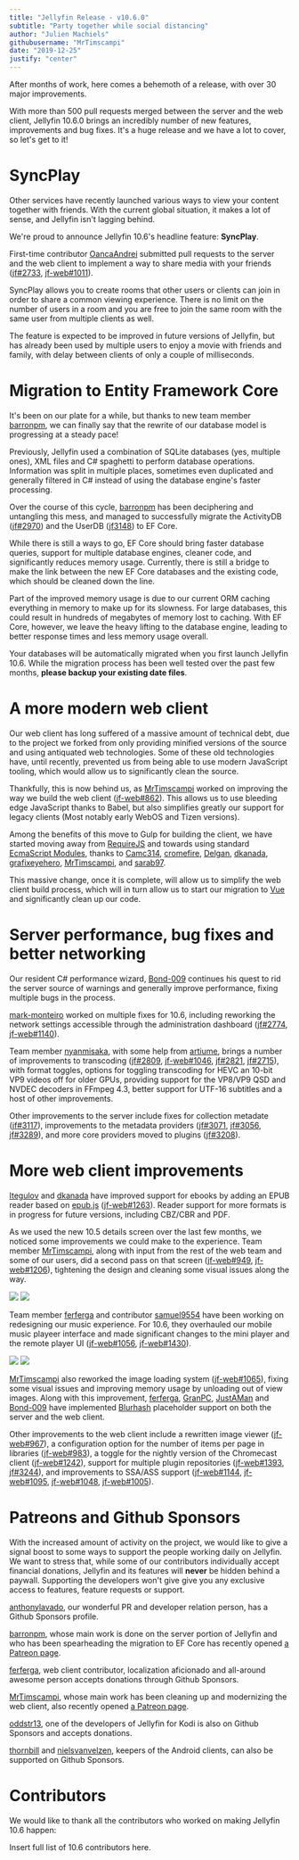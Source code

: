 ```yaml
---
title: "Jellyfin Release - v10.6.0"
subtitle: "Party together while social distancing"
author: "Julien Machiels"
githubusername: "MrTimscampi"
date: "2019-12-25"
justify: "center"
---
```


After months of work, here comes a behemoth of a release, with over 30 major improvements.

<!--more-->

With more than 500 pull requests merged between the server and the web client, Jellyfin 10.6.0 brings an incredibly number of new features, improvements and bug fixes. It's a huge release and we have a lot to cover, so let's get to it!

# SyncPlay

Other services have recently launched various ways to view your content together with friends. With the current global situation, it makes a lot of sense, and Jellyfin isn't lagging behind.

We're proud to announce Jellyfin 10.6's headline feature: **SyncPlay**.

First-time contributor [OancaAndrei](https://github.com/OancaAndrei) submitted pull requests to the server and the web client to implement a way to share media with your friends ([jf#2733](https://github.com/jellyfin/jellyfin/pull/2733), [jf-web#1011](https://github.com/jellyfin/jellyfin-web/pull/1011)).

SyncPlay allows you to create rooms that other users or clients can join in order to share a common viewing experience. There is no limit on the number of users in a room and you are free to join the same room with the same user from multiple clients as well.

The feature is expected to be improved in future versions of Jellyfin, but has already been used by multiple users to enjoy a movie with friends and family, with delay between clients of only a couple of milliseconds.

# Migration to Entity Framework Core

It's been on our plate for a while, but thanks to new team member [barronpm](https://github.com/barronpm), we can finally say that the rewrite of our database model is progressing at a steady pace!

Previously, Jellyfin used a combination of SQLite databases (yes, multiple ones), XML files and C# spaghetti to perform database operations. Information was split in multiple places, sometimes even duplicated and generally filtered in C# instead of using the database engine's faster processing.

Over the course of this cycle, [barronpm](https://github.com/barronpm) has been deciphering and untangling this mess, and managed to successfully migrate the ActivityDB ([jf#2970](https://github.com/jellyfin/jellyfin/pull/2970)) and the UserDB ([jf3148](https://github.com/jellyfin/jellyfin/pull/3148)) to EF Core.

While there is still a ways to go, EF Core should bring faster database queries, support for multiple database engines, cleaner code, and significantly reduces memory usage. Currently, there is still a bridge to make the link between the new EF Core databases and the existing code, which should be cleaned down the line.

Part of the improved memory usage is due to our current ORM caching everything in memory to make up for its slowness. For large databases, this could result in hundreds of megabytes of memory lost to caching. With EF Core, however, we leave the heavy lifting to the database engine, leading to better response times and less memory usage overall.

Your databases will be automatically migrated when you first launch Jellyfin 10.6. While the migration process has been well tested over the past few months, **please backup your existing date files**.

# A more modern web client

Our web client has long suffered of a massive amount of technical debt, due to the project we forked from only providing minified versions of the source and using antiquated web technologies. Some of these old technologies have, until recently, prevented us from being able to use modern JavaScript tooling, which would allow us to significantly clean the source.

Thankfully, this is now behind us, as [MrTimscampi](https://github.com/MrTimscampi) worked on improving the way we build the web client ([jf-web#862](https://github.com/jellyfin/jellyfin-web/pull/862)). This allows us to use bleeding edge JavaScript thanks to Babel, but also simplifies greatly our support for legacy clients (Most notably early WebOS and Tizen versions).

Among the benefits of this move to Gulp for building the client, we have started moving away from [RequireJS](https://requirejs.org/) and towards using standard [EcmaScript Modules](https://developer.mozilla.org/en-US/docs/Web/JavaScript/Guide/Modules), thanks to [Camc314](https://github.com/Camc314), [cromefire](https://github.com/cromefire/), [Delgan](https://github.com/delgan), [dkanada](https://github.com/dkanada/), [grafixeyehero](https://github.com/grafixeyehero/), [MrTimscampi](https://github.com/MrTimscampi), and [sarab97](https://github.com/sarab97/).

This massive change, once it is complete, will allow us to simplify the web client build process, which will in turn allow us to start our migration to [Vue](https://vuejs.org/) and significantly clean up our code.

# Server performance, bug fixes and better networking

Our resident C# performance wizard, [Bond-009](https://github.com/Bond-009) continues his quest to rid the server source of warnings and generally improve performance, fixing multiple bugs in the process.

[mark-monteiro](https://github.com/mark-monteiro) worked on multiple fixes for 10.6, including reworking the network settings accessible through the administration dashboard ([jf#2774](https://github.com/jellyfin/jellyfin/pull/2774), [jf-web#1140](https://github.com/jellyfin/jellyfin-web/pull/1140)).

Team member [nyanmisaka](https://github.com/nyanmisaka), with some help from [artiume](https://github.com/artiume/), brings a number of improvements to transcoding ([jf#2809](https://github.com/jellyfin/jellyfin/pull/2809), [jf-web#1046](https://github.com/jellyfin/jellyfin-web/pull/1046), [jf#2821](https://github.com/jellyfin/jellyfin/pull/2821), [jf#2715](https://github.com/jellyfin/jellyfin/pull/2715)), with format toggles, options for toggling transcoding for HEVC an 10-bit VP9 videos off for older GPUs, providing support for the VP8/VP9 QSD and NVDEC decoders in FFmpeg 4.3, better support for UTF-16 subtitles and a host of other improvements.

Other improvements to the server include fixes for collection metadate ([jf#3117](https://github.com/jellyfin/jellyfin/pull/3117)), improvements to the metadata providers ([jf#3071](https://github.com/jellyfin/jellyfin/pull/3071), [jf#3056](https://github.com/jellyfin/jellyfin/pull/3056), [jf#3289](https://github.com/jellyfin/jellyfin/pull/3289)), and more core providers moved to plugins ([jf#3208](https://github.com/jellyfin/jellyfin/pull/3208)).

# More web client improvements

[Itegulov](https://github.com/itegulov) and [dkanada](https://github.com/dkanada/) have improved support for ebooks by adding an EPUB reader based on [epub.js](https://github.com/futurepress/epub.js/) ([jf-web#1263](https://github.com/jellyfin/jellyfin-web/pull/1263)). Reader support for more formats is in progress for future versions, including CBZ/CBR and PDF.

As we used the new 10.5 details screen over the last few months, we noticed some improvements we could make to the experience. Team member [MrTimscampi](https://github.com/MrTimscampi), along with input from the rest of the web team and some of our users, did a second pass on that screen ([jf-web#949](https://github.com/jellyfin/jellyfin-web/pull/949), [jf-web#1206](https://github.com/jellyfin/jellyfin-web/pull/1206)), tightening the design and cleaning some visual issues along the way.

<div class="juxtapose">
    <img data-label="10.5.5" src="/images/posts/jellyfin-10-6-0/details-10-5.png" name="" />
    <img data-label="10.6.0" src="/images/posts/jellyfin-10-6-0/details-10-6.png" name="" />
</div>

Team member [ferferga](https://github.com/ferferga) and contributor [samuel9554](https://github.com/samuel9554) have been working on redesigning our music experience. For 10.6, they overhauled our mobile music playeer interface and made significant changes to the mini player and the remote player UI ([jf-web#1056](https://github.com/jellyfin/jellyfin-web/pull/1056), [jf-web#1430](https://github.com/jellyfin/jellyfin-web/pull/1430)).

<div class="juxtapose">
    <img data-label="10.5.5" src="/images/posts/jellyfin-10-6-0/player-10-5.png" name="" />
    <img data-label="10.6.0" src="/images/posts/jellyfin-10-6-0/player-10-6.png" name="" />
</div>

[MrTimscampi](https://github.com/MrTimscampi) also reworked the image loading system ([jf-web#1065](https://github.com/jellyfin/jellyfin-web/pull/1065)), fixing some visual issues and improving memory usage by unloading out of view images. Along with this improvement, [ferferga](https://github.com/ferferga), [GranPC](https://github.com/GranPC), [JustAMan](https://github.com/JustAMan) and [Bond-009](https://github.com/Bond-009) have implemented [Blurhash](https://blurha.sh/) placeholder support on both the server and the web client.

Other improvements to the web client include a rewritten image viewer ([jf-web#967](https://github.com/jellyfin/jellyfin-web/pull/967)), a configuration option for the number of items per page in libraries ([jf-web#983](https://github.com/jellyfin/jellyfin-web/pull/983)), a toggle for the nightly version of the Chromecast client ([jf-web#1242](https://github.com/jellyfin/jellyfin-web/pull/1242)), support for multiple plugin repositories ([jf-web#1393](https://github.com/jellyfin/jellyfin-web/pull/1393), [jf#3244](https://github.com/jellyfin/jellyfin/pull/3244)), and improvements to SSA/ASS support ([jf-web#1144](https://github.com/jellyfin/jellyfin-web/pull/1144), [jf-web#1095](https://github.com/jellyfin/jellyfin-web/pull/1095), [jf-web#1048](https://github.com/jellyfin/jellyfin-web/pull/1048), [jf-web#1005](https://github.com/jellyfin/jellyfin-web/pull/1005)).

# Patreons and Github Sponsors

With the increased amount of activity on the project, we would like to give a signal boost to some ways to support the people working daily on Jellyfin. We want to stress that, while some of our contributors individually accept financial donations, Jellyfin and its features will **never** be hidden behind a paywall. Supporting the developers won't give give you any exclusive access to features, feature requests or support.

[anthonylavado](https://github.com/anthonylavado), our wonderful PR and developer relation person, has a Github Sponsors profile.

[barronpm](https://github.com/barronpm), whose main work is done on the server portion of Jellyfin and who has been spearheading the migration to EF Core has recently opened [a Patreon page](https://www.patreon.com/barronpm).

[ferferga](https://github.com/ferferga), web client contributor, localization aficionado and all-around awesome person accepts donations through Github Sponsors.

[MrTimscampi](https://github.com/MrTimscampi), whose main work has been cleaning up and modernizing the web client, also recently opened [a Patreon page](https://www.patreon.com/mrtimscampi).

[oddstr13](https://github.com/oddstr13), one of the developers of Jellyfin for Kodi is also on Github Sponsors and accepts donations.

[thornbill](https://github.com/thornbill) and [nielsvanvelzen](https://github.com/nielsvanvelzen), keepers of the Android clients, can also be supported on Github Sponsors.

# Contributors

We would like to thank all the contributors who worked on making Jellyfin 10.6 happen:

Insert full list of 10.6 contributors here.
